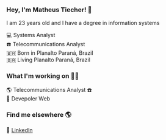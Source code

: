 ### Hey, I'm Matheus Tiecher! 👋

I am 23 years old and I have a degree in information systems

💻 Systems Analyst <br>
:phone: Telecommunications Analyst <br>
🇧🇷 Born in Planalto Paraná, Brazil <br>
🇧🇷 Living Planalto Paraná, Brazil

### What I'm working on 👨‍💻

🌎 Telecommunications Analyst :phone: <br>
🚀 Devepoler Web

### Find me elsewhere 🌎

💼 [LinkedIn](https://www.linkedin.com/in/matheustiecher/) <br>
